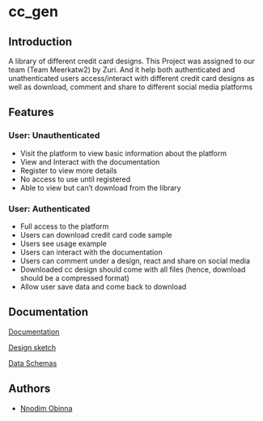 
# cc_gen

## Introduction
A library of different credit card designs.
This Project was assigned to our team (Team Meerkatw2) by Zuri. And it help both authenticated and unathenticated users access/interact with different credit card designs as well as download, comment and share to different social media platforms

## Features
### User: Unauthenticated
- Visit the platform to view basic information about the platform
- View and Interact with the documentation
- Register to view more details
- No access to use until registered
- Able to view but can’t download from the library
### User: Authenticated
- Full access to the platform
- Users can download credit card code sample
- Users see usage example
- Users can interact with the documentation
- Users can comment under a design, react and share on social media
- Downloaded cc design should come with all files (hence, download should be a compressed format)
- Allow user save data and come back to download



## Documentation

[Documentation](https://linktodocumentation)

[Design sketch](https://linktodocumentation)

[Data Schemas](https://linktodocumentation)


## Authors

- [Nnodim Obinna](https://www.github.com/nnodim)
